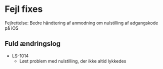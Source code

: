 # Fejl fixes
Fejlrettelse: Bedre håndtering af anmodning om nulstilling af adgangskode på iOS

## Fuld ændringslog
- LS-1014
  - Løst problem med nulstilling, der ikke altid lykkedes
